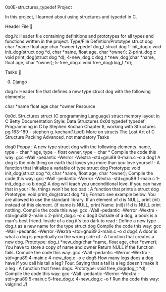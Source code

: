 0x0E-structures_typedef Project

In this project, I learned about using structures and typedef in C.

Header File 📁

dog.h: Header file containing definitions and prototypes for all types and functions written in the project. Type/File Defintion/Prototype struct dog char *name float age char *owner typedef dog_t struct dog 1-init_dog.c void init_dog(struct dog *d, char *name, float age, char *owner); 2-print_dog.c void print_dog(struct dog *d); 4-new_dog.c dog_t *new_dog(char *name, float age, char *owner); 5-free_dog.c void free_dog(dog_t *d);

Tasks 📃

0. Django

dog.h: Header file that defines a new type struct dog with the following elements:

char *name
float age
char *owner
Resource

0x0d. Structures
struct (C programming Language)
struct memory layout in C
Betty Documentation Style: Data Structures
0x0d typedef
typedef
Programming in C by Stephen Kochan Chapter 8, working with Structures pg 163-189 - stephen g. kochan(1).pdf)
More on structs
The Lost Art of C Structure Packing Advanced, not mandatory
Tasks

dog0
Poppy : A new type struct dog with the following elements.
name, type = char *
age, type = float
owner, type = char *
Compile the code this way: gcc -Wall -pedantic -Werror -Wextra -std=gnu89 0-main.c -o a
dog1
A dog is the only thing on earth that loves you more than you love yourself : A function that initialize a variable of type struct dog
Prototype: void init_dog(struct dog *d, char *name, float age, char *owner);
Compile the code this way: gcc -Wall -pedantic -Werror -Wextra -std=gnu89 1-main.c 1-init_dog.c -o b
dog2
A dog will teach you unconditional love. If you can have that in your life, things won't be too bad : A function that prints a struct dog
Prototype: void print_dog(struct dog *d);
Format: see example below.
You are allowed to use the standard library.
If an element of d is NULL, print (nil) instead of this element. (if name is NULL, print Name: (nil))
If d is NULL print nothing.
Compile the code this way: gcc -Wall -pedantic -Werror -Wextra -std=gnu89 2-main.c 2-print_dog.c -o c
dog3
Outside of a dog, a book is a man's best friend. Inside of a dog it's too dark to read : Define a new type dog_t as a new name for the type struct dog
Compile the code this way: gcc -Wall -pedantic -Werror -Wextra -std=gnu89 3-main.c -o d
dog4
A door is what a dog is perpetually on the wrong side of : A function that creates a new dog.
Prototype: dog_t *new_dog(char *name, float age, char *owner);
You have to store a copy of name and owner
Return NULL if the function fails.
Compile the code this way: gcc -Wall -pedantic -Werror -Wextra -std=gnu89 4-main.c 4-new_dog.c -o e
dog5
How many legs does a dog have if you call his tail a leg? Four. Saying that a tail is a leg doesn't make it a leg : A function that frees dogs.
Prototype: void free_dog(dog_t *d);
Compile the code this way: gcc -Wall -pedantic -Werror -Wextra -std=gnu89 5-main.c 5-free_dog.c 4-new_dog.c -o f
Run the code this way: valgrind ./f
